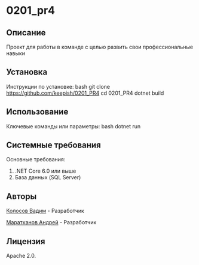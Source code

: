 # 0201_pr4
## Описание
Проект для работы в команде с целью развить свои профессиональные навыки
## Установка
Инструкции по установке:
bash
git clone https://github.com/keepish/0201_PR4 cd 0201_PR4
dotnet build
## Использование
Ключевые команды или параметры: bash dotnet run
## Системные требования
Основные требования:
1. .NET Core 6.0 или выше
2. База данных (SQL Server)
## Авторы
[Колосов Вадим](https://github.com/keepish) - Разработчик

[Маратканов Андрей](https://github.com/AndMar20) - Разработчик
## Лицензия
Аpache 2.0.
